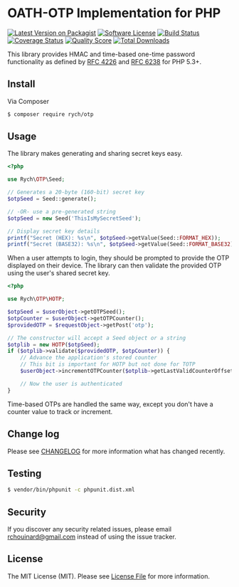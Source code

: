 # OATH-OTP Implementation for PHP

[![Latest Version on Packagist][ico-version]][link-packagist]
[![Software License][ico-license]](LICENSE.md)
[![Build Status][ico-travis]][link-travis]
[![Coverage Status][ico-coveralls]][link-coveralls]
[![Quality Score][ico-code-quality]][link-code-quality]
[![Total Downloads][ico-downloads]][link-downloads]

This library provides HMAC and time-based one-time password functionality as
defined by [RFC 4226](http://www.ietf.org/rfc/rfc4226.txt) and
[RFC 6238](http://www.ietf.org/rfc/rfc6238.txt) for PHP 5.3+.


## Install

Via Composer

``` bash
$ composer require rych/otp
```


## Usage

The library makes generating and sharing secret keys easy.

```php
<?php

use Rych\OTP\Seed;

// Generates a 20-byte (160-bit) secret key
$otpSeed = Seed::generate();

// -OR- use a pre-generated string
$otpSeed = new Seed('ThisIsMySecretSeed');

// Display secret key details
printf("Secret (HEX): %s\n", $otpSeed->getValue(Seed::FORMAT_HEX));
printf("Secret (BASE32): %s\n", $otpSeed->getValue(Seed::FORMAT_BASE32));
```

When a user attempts to login, they should be prompted to provide the OTP
displayed on their device. The library can then validate the provided OTP
using the user's shared secret key.

```php
<?php

use Rych\OTP\HOTP;

$otpSeed = $userObject->getOTPSeed();
$otpCounter = $userObject->getOTPCounter();
$providedOTP = $requestObject->getPost('otp');

// The constructor will accept a Seed object or a string
$otplib = new HOTP($otpSeed);
if ($otplib->validate($providedOTP, $otpCounter)) {
    // Advance the application's stored counter
    // This bit is important for HOTP but not done for TOTP
    $userObject->incrementOTPCounter($otplib->getLastValidCounterOffset() + 1);

    // Now the user is authenticated
}
```

Time-based OTPs are handled the same way, except you don't have a counter value
to track or increment.


## Change log

Please see [CHANGELOG](CHANGELOG.md) for more information what has changed recently.


## Testing

``` bash
$ vendor/bin/phpunit -c phpunit.dist.xml
```


## Security

If you discover any security related issues, please email rchouinard@gmail.com instead of using the issue tracker.


## License

The MIT License (MIT). Please see [License File](LICENSE.md) for more information.


[ico-version]: https://img.shields.io/packagist/v/rych/otp.svg?style=flat-square
[ico-license]: https://img.shields.io/badge/license-MIT-brightgreen.svg?style=flat-square
[ico-travis]: https://img.shields.io/travis/rchouinard/rych-otp.svg?style=flat-square
[ico-coveralls]: https://img.shields.io/coveralls/rchouinard/rych-otp.svg?style=flat-square
[ico-code-quality]: https://img.shields.io/sensiolabs/i/4441db2d-0872-4fa8-b3f7-6354863b7bdd.svg
[ico-downloads]: https://img.shields.io/packagist/dt/rych/otp.svg?style=flat-square

[link-packagist]: https://packagist.org/packages/rych/otp
[link-travis]: https://travis-ci.org/rchouinard/rych-otp
[link-coveralls]: https://coveralls.io/r/rchouinard/rych-otp
[link-code-quality]: https://insight.sensiolabs.com/projects/4441db2d-0872-4fa8-b3f7-6354863b7bdd
[link-downloads]: https://packagist.org/packages/rych/otp
[link-author]: https://github.com/rchouinard
[link-contributors]: https://github.com/rchouinard/rych-otp/graphs/contributors
